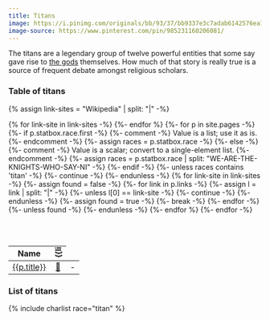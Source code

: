 ```yaml
---
title: Titans
image: https://i.pinimg.com/originals/bb/93/37/bb9337e3c7adab6142576ea18352f559.png
image-source: https://www.pinterest.com/pin/985231160206081/
---
```


The titans are a legendary group of twelve powerful entities that some say gave rise to [the gods](eternals) themselves. How much of that story is really true is a source of frequent debate amongst religious scholars.

### Table of titans

{% assign link-sites = "Wikipedia" | split: "|" -%}

<style>
th.rotate {
  white-space: nowrap;
}

th.rotate > div {
  transform: rotate(-90deg);
  width: 1em;
}
</style>
<table style="margin-top: 4em">
<thead>
<tr>
  <th>Name</th>
{% for link-site in link-sites -%}
  <th class="rotate"><div>{{link-site}}</div></th>
{%- endfor %}
</tr>
</thead>
<tbody>
{%- for p in site.pages -%}
  {%- if p.statbox.race.first -%}
    {%- comment -%} Value is a list; use it as is. {%- endcomment -%}
    {%- assign races = p.statbox.race -%}
  {%- else -%}
    {%- comment -%} Value is a scalar; convert to a single-element list. {%- endcomment -%}
    {%- assign races = p.statbox.race | split: "WE-ARE-THE-KNIGHTS-WHO-SAY-NI" -%}
  {%- endif -%}
  {%- unless races contains 'titan' -%} {%- continue -%} {%- endunless -%}
  <tr>
    <td><a href="{{site.baseurl}}{{p.url}}">{{p.title}}</a></td>
    {% for link-site in link-sites -%}
      {%- assign found = false -%}
      {%- for link in p.links -%}
        {%- assign l = link | split: "|" -%}
        {%- unless l[0] == link-site -%} {%- continue -%} {%- endunless -%}
        {%- assign found = true -%}
        <td style="text-align: center"><a href="{{l[1]}}">🔵</a></td>
        {%- break -%}
      {%- endfor -%}
      {%- unless found -%} <td style="text-align: center">-</td> {%- endunless -%}
    {%- endfor %}
  </tr>
{%- endfor -%}
</tbody>
</table>

### List of titans

{% include charlist race="titan" %}

